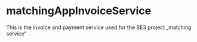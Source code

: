# matchingAppInvoiceService
This is the invoice and payment service used for the SE3 project „matching service“
